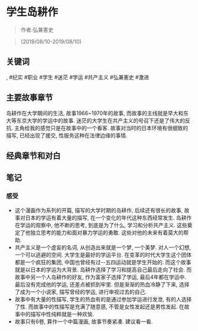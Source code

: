 # 学生岛耕作

> 作者:弘兼憲史

> (2019/08/10-2019/08/10)

## 关键词

, #纪实 #职业 #学生 #迷茫 #学运 #共产主义 #弘兼憲史 #激进

## 主要故事章节

岛耕作在大学期间的生活, 故事1966\~1970年的故事, 而故事的主线就是早大和东大等东京大学的学运中的故事. 迷茫的大学生在共产主义的号召下还是了伟大的反抗. 主角给我的感觉只是在故事中的一个看客. 故事对当时的日本环境有很细致的描写, 已经出现了援交, 性服务这种在法律边缘的事情.

## 经典章节和对白


## 笔记
### 感受
* 这个漫画作为系列的开篇, 描写的大学时期的岛耕作, 后续还有很长的故事, 故事对日本的学运有着大量的描写, 在一个变化的年代这种东西经常发生. 岛耕作在学运的观察中, 他不断的思考, 到底是为了什么, 学习和分析共产主义. 这些奠定了他独立思考的能力和面对暴力学运的勇敢. 这些对他的未来有着莫大的帮助.
* 共产主义是一个虚妄的名词, 从创造出来就是一个梦, 一个美梦. 对人一个幻想, 一个可以逃避的空间. 大学生是最好的学运平台. 在变革的时代大学生这个团体都是一个疯狂的集团, 中国也曾经有过--五四运动就是学生开始的. 而这个故事就是以日本的学运为大背景. 岛耕作选择了学习和提高自己最后走向了社会. 而故事中另一个人岛耕作的好友, 作为富家子选择了学运, 最后4年都在学运中. 最后没有完成他的学运, 还差点被抓到牢里. 但是渐渐的热血冷静了下来, 选择了成为一个小说家, 描写曾经的学运, 进行审视过去的自己.
* 故事中有大量的性描写, 学生的热血有的是通过参加学运进行发泄, 有的人选择了性. 而故事中的性描写是充满了随意感, 不管是女性发起还是男性发起. 在故事中的描写中性纯粹就是一种欢愉.
* 故事只有6卷, 算作一个中篇漫画, 故事节奏紧凑. 建议看一看.

